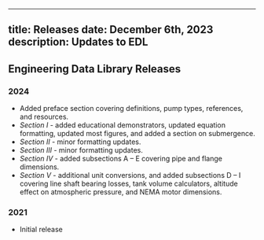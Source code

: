 -----
title: Releases
date:  December 6th, 2023
description: Updates to EDL
-----

## Engineering Data Library Releases

### 2024

-  Added preface section covering definitions, pump types, references, and resources. 
- *Section I* - added educational demonstrators, updated equation formatting, updated most figures, and added a section on submergence. 
- *Section II* - minor formatting updates. 
- *Section III* - minor formatting updates. 
- *Section IV* - added subsections A – E covering pipe and flange dimensions. 
- *Section V* - additional unit conversions, and added subsections D – I covering line shaft bearing losses, tank volume calculators, altitude effect on atmospheric pressure, and NEMA motor dimensions.  

### 2021

- Initial release